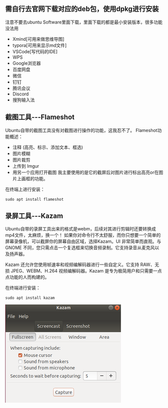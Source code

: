 ## 需自行去官网下载对应的deb包，使用dpkg进行安装

注意不要去ubuntu Software里面下载，里面下载的都是最小安装版本，很多功能没法用

- Xmind[可用来做思维导图]
- typora[可用来显示md文件]
- VSCode[写代码的IDE]
- WPS
- Google浏览器
- 百度网盘
- 微信
- 钉钉
- 腾讯会议
- Discord
- 搜狗输入法

## 截图工具---Flameshot

Ubuntu自带的截图工具没有对截图进行操作的功能，这我忍不了。
Flameshot功能概述：

- 注释 (高亮、标示、添加文本、框选)
- 图片模糊
- 图片裁剪
- 上传到 Imgur
- 用另一个应用打开截图
我主要使用的是它的截屏后对图片进行标出高亮or在图片上画框的功能。

在终端上进行安装：

```shell
sudo apt install flameshot
```

## 录屏工具---Kazam

Ubuntu自带的录屏工具出来的格式是webm，后续对其进行剪辑时还要转换成mp4文件，太麻烦，换一个！
如果你对命令行不太舒服，而你只想要一个简单的屏幕录像机，可以截屏你的屏幕自由区域，选择Kazam。UI 非常简单而直观。与 GNOME 不同，您只需点击一个复选框来切换音频录制。它支持录音从麦克风以及扬声器。

Kazam 还允许您使用帧速率和视频编解码器进行一些自定义。它支持 RAW、无损 JPEG、WEBM、H.264 视频编解码器。Kazam 是专为极简用户和只需要一点点功能的人而构建的。

在终端进行安装：

```shell
sudo apt install kazam
```

![img error](img/Kazam.png)
